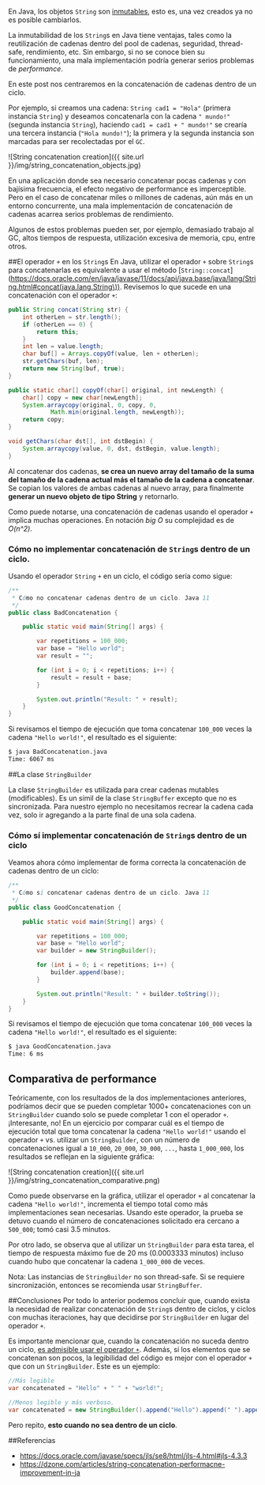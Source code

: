 En Java, los objetos `String` son [inmutables](https://docs.oracle.com/javase/specs/jls/se8/html/jls-4.html#jls-4.3.3), esto es, una vez creados ya no es posible cambiarlos. 

La inmutabilidad de los `String`s en Java tiene ventajas, tales como la reutilización de cadenas dentro del pool de cadenas, seguridad, thread-safe, rendimiento, etc. Sin embargo, si no se conoce bien su funcionamiento, una mala implementación podría generar serios problemas de *performance*. 

En este post nos centraremos en la concatenación de cadenas dentro de un ciclo.

Por ejemplo, si creamos una cadena: `String cad1 = "Hola"` (primera instancia `String`) y deseamos concatenarla con la cadena `" mundo!"` (segunda instancia `String`), haciendo `cad1 = cad1 + " mundo!"` se crearía una tercera instancia (`"Hola mundo!"`); la primera y la segunda instancia son marcadas para ser recolectadas por el `GC`.

![String concatenation creation]({{ site.url }}/img/string_concatenation_objects.jpg) 

En una aplicación donde sea necesario concatenar pocas cadenas y con bajísima frecuencia, el efecto negativo de performance es imperceptible. Pero en el caso de concatenar miles o millones de cadenas, aún más en un entorno concurrente, una mala implementación de concatenación de cadenas acarrea serios problemas de rendimiento. 

Algunos de estos problemas pueden ser, por ejemplo, demasiado trabajo al GC, altos tiempos de respuesta, utilización excesiva de memoria, cpu, entre otros.

##El operador `+` en los  `String`s
En Java, utilizar el operador `+` sobre `String`s para concatenarlas es equivalente a usar el método [`String::concat`](https://docs.oracle.com/en/java/javase/11/docs/api/java.base/java/lang/String.html#concat(java.lang.String\)). Revisemos lo que sucede en una concatenación con el operador `+`:

```java
public String concat(String str) {
    int otherLen = str.length();
    if (otherLen == 0) {
        return this;
    }
    int len = value.length;
    char buf[] = Arrays.copyOf(value, len + otherLen);
    str.getChars(buf, len);
    return new String(buf, true);
}

public static char[] copyOf(char[] original, int newLength) {
    char[] copy = new char[newLength];
    System.arraycopy(original, 0, copy, 0,
            Math.min(original.length, newLength));
    return copy;
}

void getChars(char dst[], int dstBegin) {
    System.arraycopy(value, 0, dst, dstBegin, value.length);
}
```

Al concatenar dos cadenas, **se crea un nuevo array del tamaño de la suma del tamaño de la cadena actual más el tamaño de la cadena a concatenar**. Se copian los valores de ambas cadenas al nuevo array, para finalmente **generar un nuevo objeto de tipo String** y retornarlo.

Como puede notarse, una concatenación de cadenas usando el operador `+` implica muchas operaciones. En notación *big O* su complejidad es de *O(n^2)*.

### Cómo no implementar concatenación de `String`s dentro de un ciclo.

Usando el operador `String` `+` en un ciclo, el código sería como sigue:

```java
/**
 * Cómo no concatenar cadenas dentro de un ciclo. Java 11
 */
public class BadConcatenation {

    public static void main(String[] args) {

        var repetitions = 100_000;
        var base = "Hello world";
        var result = "";

        for (int i = 0; i < repetitions; i++) {
            result = result + base; 
        }

        System.out.println("Result: " + result);
    }
}
```

Si revisamos el tiempo de ejecución que toma concatenar `100_000` veces la cadena `"Hello world!"`, el resultado es el siguiente:

```bash
$ java BadConcatenation.java
Time: 6067 ms
```

##La clase `StringBuilder`

La clase `StringBuilder` es utilizada para crear cadenas mutables (modificables). Es un símil de la clase `StringBuffer` excepto que no es sincronizada.
Para nuestro ejemplo no necesitamos recrear la cadena cada vez, solo ir agregando a la parte final de una sola cadena.

### Cómo sí implementar concatenación de `String`s dentro de un ciclo
Veamos ahora cómo implementar de forma correcta la concatenación de cadenas dentro de un ciclo:

```java
/**
 * Cómo sí concatenar cadenas dentro de un ciclo. Java 11
 */
public class GoodConcatenation {

    public static void main(String[] args) {

        var repetitions = 100_000;
        var base = "Hello world";
        var builder = new StringBuilder();

        for (int i = 0; i < repetitions; i++) {
            builder.append(base); 
        }

        System.out.println("Result: " + builder.toString());
    }
}
```

Si revisamos el tiempo de ejecución que toma concatenar `100_000` veces la cadena `"Hello world!"`, el resultado es el siguiente:

```bash
$ java GoodConcatenation.java
Time: 6 ms
```

## Comparativa de performance
Teóricamente, con los resultados de la dos implementaciones anteriores, podríamos decir que se pueden completar 1000+ concatenaciones con un `StringBuilder` cuando solo se puede completar 1 con el operador `+`. ¡Interesante, no!
En un ejercicio por comparar cuál es el tiempo de ejecución total que toma concatenar la cadena `"Hello world!"` usando el operador `+` vs. utilizar un `StringBuilder`, con un número de concatenaciones igual a `10_000`, `20_000`, `30_000`, `...`, hasta `1_000_000`, los resultados se reflejan en la siguiente gráfica:

![String concatenation creation]({{ site.url }}/img/string_concatenation_comparative.png)

Como puede observarse en la gráfica, utilizar el operador `+` al concatenar la cadena `"Hello world!"`,  incrementa el tiempo total como más implementaciones sean necesarias. Usando este operador, la prueba se detuvo cuando el número de concatenaciones solicitado era cercano a `500_000`; tomó casi 3.5 minutos.

Por otro lado, se observa que al utilizar un `StringBuilder` para esta tarea, el tiempo de respuesta máximo fue de 20 ms (0.0003333 minutos) incluso cuando hubo que concatenar la cadena `1_000_000` de veces.

Nota: Las instancias de `StringBuilder` no son thread-safe. Si se requiere sincronización, entonces se recomienda usar `StringBuffer`. 

##Conclusiones
Por todo lo anterior podemos concluir que, cuando exista la necesidad de realizar concatenación de `String`s dentro de ciclos, y ciclos con muchas iteraciones, hay que decidirse por `StringBuilder` en lugar del operador `+`.

Es importante mencionar que, cuando la concatenación no suceda dentro un ciclo, [es admisible usar el operador `+`](https://dzone.com/articles/string-concatenation-performacne-improvement-in-ja). Además, si los elementos que se concatenan son pocos, la legibilidad del código es mejor con el operador `+` que con un `StringBuilder`. Este es un ejemplo:

```java
//Más legible
var concatenated = "Hello" + " " + "world!";

//Menos legible y más verboso.
var concatenated = new StringBuilder().append("Hello").append(" ").append("world!"); 
```

Pero repito, **esto cuando no sea dentro de un ciclo**.

##Referencias
* https://docs.oracle.com/javase/specs/jls/se8/html/jls-4.html#jls-4.3.3
* https://dzone.com/articles/string-concatenation-performacne-improvement-in-ja
